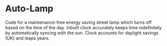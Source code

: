 # Auto-Lamp
Code for a maintenance-free energy saving street lamp which turns off based on the time of the day. Inbuilt clock accurately keeps time indefinitely by automatically syncing with the sun. Clock accounts for daylight savings (UK) and leaps years.
